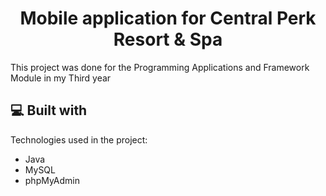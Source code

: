 <h1 align="center" id="title">Mobile application for Central Perk Resort &amp; Spa</h1>

<p id="description">This project was done for the Programming Applications and Framework Module in my Third year</p>

  
  
<h2>💻 Built with</h2>

Technologies used in the project:

*   Java
*   MySQL
*   phpMyAdmin
